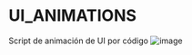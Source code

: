 # UI_ANIMATIONS
Script de animación de UI por código
![image](https://github.com/SebastianJDev/UI_ANIMATIONS/assets/104598507/d427ad60-755e-43bd-9147-a7111186197b)
